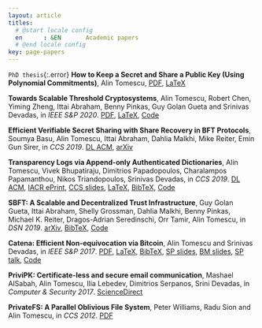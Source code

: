 ```yaml
---
layout: article
titles:
  # @start locale config
  en      : &EN       Academic papers
  # @end locale config
key: page-papers
---
```


`PhD thesis`{:.error}
**How to Keep a Secret and Share a Public Key (Using Polynomial Commitments)**, Alin Tomescu, [PDF](papers/phd-thesis-mit2020.pdf), [LaTeX](https://www.github.com/alinush/phd-thesis)

**Towards Scalable Threshold Cryptosystems**, Alin Tomescu, Robert Chen, Yiming Zheng, Ittai Abraham, Benny Pinkas, Guy Golan Gueta and Srinivas Devadas, in _IEEE S&amp;P 2020_. [PDF](papers/dkg-sp2020.pdf), [LaTeX](https://www.github.com/alinush/dkg-paper), [Code](https://www.github.com/alinush/libpolycrypto)

**Efficient Verifiable Secret Sharing with Share Recovery in BFT Protocols**, Soumya Basu, Alin Tomescu, Ittai Abraham, Dahlia Malkhi, Mike Reiter, Emin Gun Sirer, in _CCS 2019_. [DL ACM](https://dl.acm.org/citation.cfm?id=3354207), [arXiv](https://arxiv.org/abs/1807.03720)

**Transparency Logs via Append-only Authenticated Dictionaries**, Alin Tomescu, Vivek Bhupatiraju, Dimitrios Papadopoulos, Charalampos Papamanthou, Nikos Triandopoulos, Srinivas Devadas, in _CCS 2019_. [DL ACM](https://dl.acm.org/citation.cfm?id=3345652), [IACR ePrint](https://eprint.iacr.org/2018/721.pdf), [CCS slides](https://docs.google.com/presentation/d/1EihBSl5jVhbRq4sWao652KYz2YeVUyS8UYIsWWR1pWU/edit?usp=sharing), [LaTeX](https://github.com/alinush/aad-paper), [BibTeX](papers/aad-ccs2019.bib), [Code](https://github.com/alinush/libaad-ccs2019)

**SBFT: A Scalable and Decentralized Trust Infrastructure**, Guy Golan Gueta, Ittai Abraham, Shelly Grossman, Dahlia Malkhi, Benny Pinkas, Michael K. Reiter, Dragos-Adrian Seredinschi, Orr Tamir, Alin Tomescu, in _DSN 2019_. [arXiv](https://arxiv.org/abs/1804.01626), [BibTeX](papers/sbft-dsn2019.bib), [Code](https://github.com/vmware/concord-bft)

**Catena: Efficient Non-equivocation via Bitcoin**, Alin Tomescu and Srinivas Devadas, in _IEEE S&P 2017_. [PDF](papers/catena-sp2017.pdf), [LaTeX](https://www.github.com/alinush/catena-paper), [BibTeX](papers/catena-sp2017.bib), [SP slides](papers/catena-sp2017-slides.pdf), [BM slides](https://docs.google.com/presentation/d/1Pkbze2WU6RpcppGBpH2dOob1-1uYOrGF2GUPOJ59uII), [SP talk](https://www.youtube.com/watch?v=Xz12PbLSeVc), [Code](https://www.github.com/alinush/catena-java)

**PriviPK: Certificate-less and secure email communication**, Mashael AlSabah, Alin Tomescu, Ilia Lebedev, Dimitrios Serpanos, Srini Devadas, in _Computer & Security 2017_. [ScienceDirect](https://www.sciencedirect.com/science/article/pii/S0167404817300834)

**PrivateFS: A Parallel Oblivious File System**, Peter Williams, Radu Sion and Alin Tomescu, in _CCS 2012_. [PDF](papers/privatefs-ccs2012.pdf)
